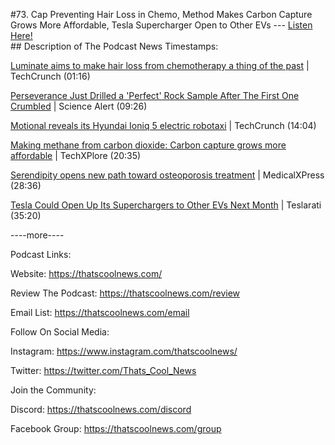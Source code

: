 #73. Cap Preventing Hair Loss in Chemo, Method Makes Carbon Capture Grows More Affordable, Tesla Supercharger Open to Other EVs
        ---
        [Listen Here!](https://thatscoolnews.podbean.com/e/73-cap-preventing-hair-loss-in-chemo-method-makes-carbon-capture-grows-more-affordable-tesla-supercharger-open-to-other-evs/) \
        ## Description of The Podcast
        News Timestamps:
<p><a href='https://techcrunch.com/2021/08/30/luminate-aims-to-make-hair-loss-from-chemotherapy-a-thing-of-the-past/?utm_source=tldrnewsletter'>Luminate aims to make hair loss from chemotherapy a thing of the past</a> | TechCrunch (01:16)</p>

<p><a href='https://www.sciencealert.com/percy-s-second-attempt-to-get-a-mars-sample-succeeded-with-flying-colors'>Perseverance Just Drilled a 'Perfect' Rock Sample After The First One Crumbled</a> | Science Alert (09:26)</p>

<p><a href='https://techcrunch.com/2021/08/31/motional-reveals-its-hyundai-ioniq-5-electric-robotaxi/?utm_source=tldrnewsletter'>Motional reveals its Hyundai Ioniq 5 electric robotaxi</a> | TechCrunch (14:04)</p>

<p><a href='https://techxplore.com/news/2021-09-methane-carbon-dioxide-capture.html'>Making methane from carbon dioxide: Carbon capture grows more affordable</a> | TechXPlore (20:35)</p>

<p><a href='https://medicalxpress.com/news/2021-09-serendipity-path-osteoporosis-treatment.html'>Serendipity opens new path toward osteoporosis treatment</a> | MedicalXPress (28:36)</p>

<p><a href='https://www.teslarati.com/tesla-open-supercharger-network-europe/'>Tesla Could Open Up Its Superchargers to Other EVs Next Month</a> | Teslarati (35:20)</p>

<p>----more----</p>

Podcast Links:
<p style="text-align:left;">Website: <a href='https://thatscoolnews.com/'>https://thatscoolnews.com/</a></p>

<p style="text-align:left;">Review The Podcast: <a href='https://thatscoolnews.com/review/'>https://thatscoolnews.com/review</a></p>

<p style="text-align:left;">Email List: <a href='https://thatscoolnews.com/email/'>https://thatscoolnews.com/email</a></p>

Follow On Social Media:
<p style="text-align:left;">Instagram: <a href='https://www.instagram.com/thatscoolnews/'>https://www.instagram.com/thatscoolnews/ </a></p>

<p style="text-align:left;">Twitter: <a href='https://twitter.com/Thats_Cool_News'>https://twitter.com/Thats_Cool_News</a> </p>

Join the Community:
<p style="text-align:left;">Discord: <a href='https://thatscoolnews.com/discord'>https://thatscoolnews.com/discord</a></p>

<p style="text-align:left;">Facebook Group: <a href='https://thatscoolnews.com/group'>https://thatscoolnews.com/group</a></p>
